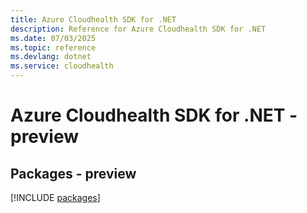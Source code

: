 ```yaml
---
title: Azure Cloudhealth SDK for .NET
description: Reference for Azure Cloudhealth SDK for .NET
ms.date: 07/03/2025
ms.topic: reference
ms.devlang: dotnet
ms.service: cloudhealth
---
```

# Azure Cloudhealth SDK for .NET - preview
## Packages - preview
[!INCLUDE [packages](cloudhealth-index.md)]